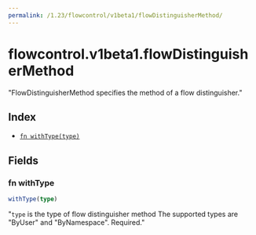 ```yaml
---
permalink: /1.23/flowcontrol/v1beta1/flowDistinguisherMethod/
---
```


# flowcontrol.v1beta1.flowDistinguisherMethod

"FlowDistinguisherMethod specifies the method of a flow distinguisher."

## Index

* [`fn withType(type)`](#fn-withtype)

## Fields

### fn withType

```ts
withType(type)
```

"`type` is the type of flow distinguisher method The supported types are \"ByUser\" and \"ByNamespace\". Required."